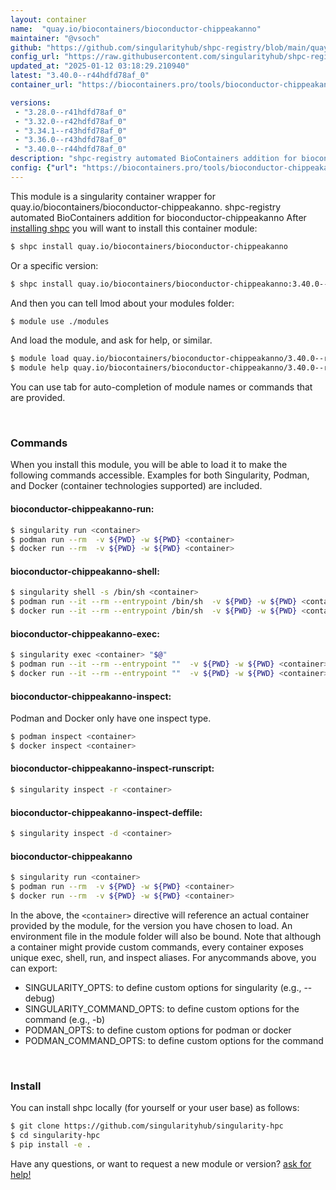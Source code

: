 ```yaml
---
layout: container
name:  "quay.io/biocontainers/bioconductor-chippeakanno"
maintainer: "@vsoch"
github: "https://github.com/singularityhub/shpc-registry/blob/main/quay.io/biocontainers/bioconductor-chippeakanno/container.yaml"
config_url: "https://raw.githubusercontent.com/singularityhub/shpc-registry/main/quay.io/biocontainers/bioconductor-chippeakanno/container.yaml"
updated_at: "2025-01-12 03:18:29.210940"
latest: "3.40.0--r44hdfd78af_0"
container_url: "https://biocontainers.pro/tools/bioconductor-chippeakanno"

versions:
 - "3.28.0--r41hdfd78af_0"
 - "3.32.0--r42hdfd78af_0"
 - "3.34.1--r43hdfd78af_0"
 - "3.36.0--r43hdfd78af_0"
 - "3.40.0--r44hdfd78af_0"
description: "shpc-registry automated BioContainers addition for bioconductor-chippeakanno"
config: {"url": "https://biocontainers.pro/tools/bioconductor-chippeakanno", "maintainer": "@vsoch", "description": "shpc-registry automated BioContainers addition for bioconductor-chippeakanno", "latest": {"3.40.0--r44hdfd78af_0": "sha256:23258765b48fb77280d144fb7c2817d707f8ff5f7c7c1c7f431f291cac301900"}, "tags": {"3.28.0--r41hdfd78af_0": "sha256:e49cef3379e15a4c7105f5a4348979e9db1855dd00efba6211dfc5286882cc0e", "3.32.0--r42hdfd78af_0": "sha256:098d63eeefda46a3624aee4980a95c606e0bca3537be3f0bb9ae288c88129bac", "3.34.1--r43hdfd78af_0": "sha256:53dcb6b1af539b8834fc65a34e001f3c952017bc3b1dc9528741505e9850346d", "3.36.0--r43hdfd78af_0": "sha256:7aa1d52c40fcf561fa947bb68f65b914ebadf70063ad24d33e501b42e85d6445", "3.40.0--r44hdfd78af_0": "sha256:23258765b48fb77280d144fb7c2817d707f8ff5f7c7c1c7f431f291cac301900"}, "docker": "quay.io/biocontainers/bioconductor-chippeakanno"}
---
```


This module is a singularity container wrapper for quay.io/biocontainers/bioconductor-chippeakanno.
shpc-registry automated BioContainers addition for bioconductor-chippeakanno
After [installing shpc](#install) you will want to install this container module:


```bash
$ shpc install quay.io/biocontainers/bioconductor-chippeakanno
```

Or a specific version:

```bash
$ shpc install quay.io/biocontainers/bioconductor-chippeakanno:3.40.0--r44hdfd78af_0
```

And then you can tell lmod about your modules folder:

```bash
$ module use ./modules
```

And load the module, and ask for help, or similar.

```bash
$ module load quay.io/biocontainers/bioconductor-chippeakanno/3.40.0--r44hdfd78af_0
$ module help quay.io/biocontainers/bioconductor-chippeakanno/3.40.0--r44hdfd78af_0
```

You can use tab for auto-completion of module names or commands that are provided.

<br>

### Commands

When you install this module, you will be able to load it to make the following commands accessible.
Examples for both Singularity, Podman, and Docker (container technologies supported) are included.

#### bioconductor-chippeakanno-run:

```bash
$ singularity run <container>
$ podman run --rm  -v ${PWD} -w ${PWD} <container>
$ docker run --rm  -v ${PWD} -w ${PWD} <container>
```

#### bioconductor-chippeakanno-shell:

```bash
$ singularity shell -s /bin/sh <container>
$ podman run --it --rm --entrypoint /bin/sh  -v ${PWD} -w ${PWD} <container>
$ docker run --it --rm --entrypoint /bin/sh  -v ${PWD} -w ${PWD} <container>
```

#### bioconductor-chippeakanno-exec:

```bash
$ singularity exec <container> "$@"
$ podman run --it --rm --entrypoint ""  -v ${PWD} -w ${PWD} <container> "$@"
$ docker run --it --rm --entrypoint ""  -v ${PWD} -w ${PWD} <container> "$@"
```

#### bioconductor-chippeakanno-inspect:

Podman and Docker only have one inspect type.

```bash
$ podman inspect <container>
$ docker inspect <container>
```

#### bioconductor-chippeakanno-inspect-runscript:

```bash
$ singularity inspect -r <container>
```

#### bioconductor-chippeakanno-inspect-deffile:

```bash
$ singularity inspect -d <container>
```



#### bioconductor-chippeakanno

```bash
$ singularity run <container>
$ podman run --rm  -v ${PWD} -w ${PWD} <container>
$ docker run --rm  -v ${PWD} -w ${PWD} <container>
```


In the above, the `<container>` directive will reference an actual container provided
by the module, for the version you have chosen to load. An environment file in the
module folder will also be bound. Note that although a container
might provide custom commands, every container exposes unique exec, shell, run, and
inspect aliases. For anycommands above, you can export:

 - SINGULARITY_OPTS: to define custom options for singularity (e.g., --debug)
 - SINGULARITY_COMMAND_OPTS: to define custom options for the command (e.g., -b)
 - PODMAN_OPTS: to define custom options for podman or docker
 - PODMAN_COMMAND_OPTS: to define custom options for the command

<br>

### Install

You can install shpc locally (for yourself or your user base) as follows:

```bash
$ git clone https://github.com/singularityhub/singularity-hpc
$ cd singularity-hpc
$ pip install -e .
```

Have any questions, or want to request a new module or version? [ask for help!](https://github.com/singularityhub/singularity-hpc/issues)